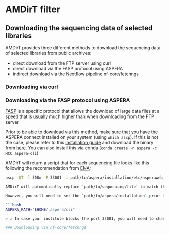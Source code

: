 # AMDirT filter

## Downloading the sequencing data of selected libraries

AMDirT provides three different methods to download the sequencing data of selected libraries from public archives: 

  - direct download from the FTP server using curl
  - direct download via the FASP protocol using ASPERA
  - indirect download via the Nextflow pipeline nf-core/fetchngs

### Downloading via curl

### Downloading via the FASP protocol using ASPERA

[FASP](https://en.wikipedia.org/wiki/Fast_and_Secure_Protocol) is a specific protocol that allows the download of large data files at a speed that is usually much higher than when downloading from the FTP server.

Prior to be able to download via this method, make sure that you have the ASPERA connect installed on your system (using `which ascp`). If this is not the case, please refer to this [installation guide](https://www.ibm.com/docs/en/aspera-connect/4.1?topic=suc-installation#installation__section_zfj_wpq_ghb) and download the binary from [here](https://www.ibm.com/aspera/connect/). You can also install this via conda (`conda create -n aspera -c HCC aspera-cli`)

AMDirT will return a script that for each sequencing file looks like this following the recommendation from [ENA](https://ena-docs.readthedocs.io/en/latest/retrieval/file-download.html#using-aspera):

```bash
ascp -QT -l 300m -P 33001 -i path/to/aspera/installation/etc/asperaweb_id_dsa.openssh era-fasp@fasp.sra.ebi.ac.uk:path/to/sequencing/file local/target/directory

AMDirT will automatically replace `path/to/sequencing/file` to match the paths for the libraries that were selected. It will also set the `local/target/directory` to the current directory.

However, you will need to set the `path/to/aspera/installation` prior to running this. To make it more convenient, we opted for using the environment variable `ASPERA_PATH` that has to be set in the shell prior to running the script. Therefore, run:

```bash
ASPERA_PATH="$HOME/.aspera/cli"

> ⚠️ In case your institute blocks the port 33001, you will need to change the parameter `-P 33001` to another port that is not blocked.

### Downloading via nf-core/fetchngs
